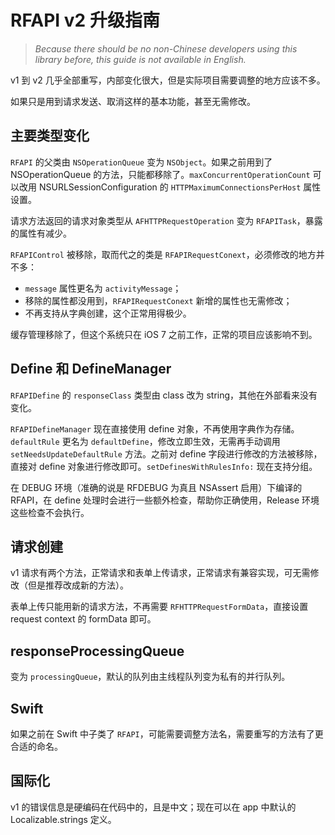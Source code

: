 # RFAPI v2 升级指南

> *Because there should be no non-Chinese developers using this library before, this guide is not available in English.*

v1 到 v2 几乎全部重写，内部变化很大，但是实际项目需要调整的地方应该不多。

如果只是用到请求发送、取消这样的基本功能，甚至无需修改。

## 主要类型变化

`RFAPI` 的父类由 `NSOperationQueue` 变为 `NSObject`。如果之前用到了 NSOperationQueue 的方法，只能都移除了。`maxConcurrentOperationCount` 可以改用 NSURLSessionConfiguration 的 `HTTPMaximumConnectionsPerHost` 属性设置。

请求方法返回的请求对象类型从 `AFHTTPRequestOperation` 变为 `RFAPITask`，暴露的属性有减少。

`RFAPIControl` 被移除，取而代之的类是 `RFAPIRequestConext`，必须修改的地方并不多：

* `message` 属性更名为 `activityMessage`；
* 移除的属性都没用到，`RFAPIRequestConext` 新增的属性也无需修改；
* 不再支持从字典创建，这个正常用得极少。

缓存管理移除了，但这个系统只在 iOS 7 之前工作，正常的项目应该影响不到。

## Define 和 DefineManager

`RFAPIDefine` 的 `responseClass` 类型由 class 改为 string，其他在外部看来没有变化。

`RFAPIDefineManager` 现在直接使用 define 对象，不再使用字典作为存储。`defaultRule` 更名为 `defaultDefine`，修改立即生效，无需再手动调用 `setNeedsUpdateDefaultRule` 方法。之前对 define 字段进行修改的方法被移除，直接对 define 对象进行修改即可。`setDefinesWithRulesInfo:` 现在支持分组。

在 DEBUG 环境（准确的说是 RFDEBUG 为真且 NSAssert 启用）下编译的 RFAPI，在 define 处理时会进行一些额外检查，帮助你正确使用，Release 环境这些检查不会执行。

## 请求创建

v1 请求有两个方法，正常请求和表单上传请求，正常请求有兼容实现，可无需修改（但是推荐改成新的方法）。

表单上传只能用新的请求方法，不再需要 `RFHTTPRequestFormData`，直接设置 request context 的 formData 即可。

## responseProcessingQueue

变为 `processingQueue`，默认的队列由主线程队列变为私有的并行队列。

## Swift

如果之前在 Swift 中子类了 `RFAPI`，可能需要调整方法名，需要重写的方法有了更合适的命名。

## 国际化

v1 的错误信息是硬编码在代码中的，且是中文；现在可以在 app 中默认的 Localizable.strings 定义。 
